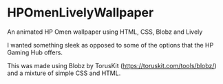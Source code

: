 # HPOmenLivelyWallpaper
An animated HP Omen wallpaper using HTML, CSS, Blobz and Lively

I wanted something sleek as opposed to some of the options that the HP Gaming Hub offers.

This was made using Blobz by TorusKit (https://toruskit.com/tools/blobz/) and a mixture of simple CSS and HTML.
